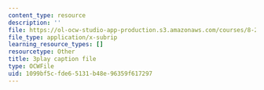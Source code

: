 ```yaml
---
content_type: resource
description: ''
file: https://ol-ocw-studio-app-production.s3.amazonaws.com/courses/8-286-the-early-universe-fall-2013/1099bf5cfde65131b48e96359f617297_MKPswx4hjec.vtt
file_type: application/x-subrip
learning_resource_types: []
resourcetype: Other
title: 3play caption file
type: OCWFile
uid: 1099bf5c-fde6-5131-b48e-96359f617297
---
```

